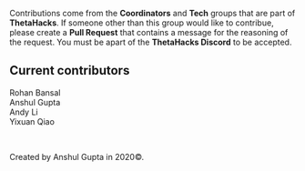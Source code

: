 Contributions come from the **Coordinators** and **Tech** groups that are part of **ThetaHacks**. If someone other than this group would like to contribue, please create a **Pull Request** that contains a message for the reasoning of the request. You must be apart of the **ThetaHacks Discord** to be accepted. 
<br>
## Current contributors
Rohan Bansal
<br>
Anshul Gupta
<br>
Andy Li
<br>
Yixuan Qiao

<br>

Created by Anshul Gupta in 2020©.
